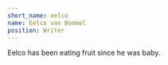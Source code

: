 ```yaml
---
short_name: eelco
name: Eelco van Bommel
position: Writer
---
```

Eelco has been eating fruit since he was baby.